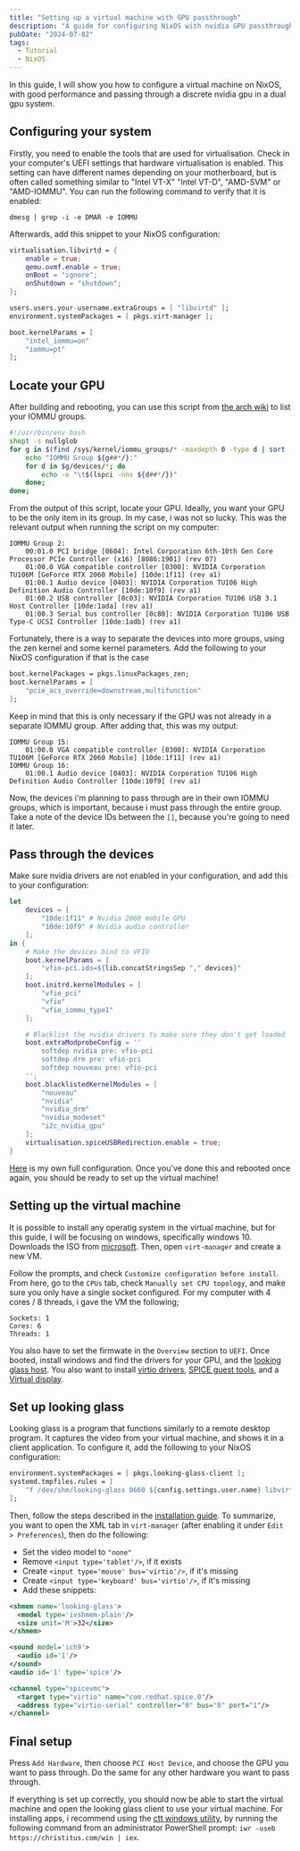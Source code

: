 ```yaml
---
title: "Setting up a virtual machine with GPU passthrough"
description: "A guide for configuring NixOS with nvidia GPU passthrough to a virtual machine in virt-manager."
pubDate: "2024-07-02"
tags:
  - Tutorial
  - NixOS
---
```


In this guide, I will show you how to configure a virtual machine on NixOS, with good performance and passing through a discrete nvidia gpu in a dual gpu system.

## Configuring your system

Firstly, you need to enable the tools that are used for virtualisation. Check in your computer's UEFI settings that hardware virtualisation is enabled. This setting can have different names depending on your motherboard, but is often called something similar to "Intel VT-X" "Intel VT-D", "AMD-SVM" or "AMD-IOMMU". You can run the following command to verify that it is enabled:

```
dmesg | grep -i -e DMAR -e IOMMU
```

Afterwards, add this snippet to your NixOS configuration:

```nix
virtualisation.libvirtd = {
    enable = true;
    qemu.ovmf.enable = true;
    onBoot = "ignore";
    onShutdown = "shutdown";
};

users.users.your-username.extraGroups = [ "libvirtd" ];
environment.systemPackages = [ pkgs.virt-manager ];

boot.kernelParams = [
    "intel_iommu=on"
    "iommu=pt"
];
```

## Locate your GPU

After building and rebooting, you can use this script from [the arch wiki](https://wiki.archlinux.org/title/PCI_passthrough_via_OVMF) to list your IOMMU groups.

```bash
#!/usr/bin/env bash
shopt -s nullglob
for g in $(find /sys/kernel/iommu_groups/* -maxdepth 0 -type d | sort -V); do
    echo "IOMMU Group ${g##*/}:"
    for d in $g/devices/*; do
        echo -e "\t$(lspci -nns ${d##*/})"
    done;
done;
```

From the output of this script, locate your GPU. Ideally, you want your GPU to be the only item in its group. In my case, i was not so lucky. This was the relevant output when running the script on my computer:

```
IOMMU Group 2:
    00:01.0 PCI bridge [0604]: Intel Corporation 6th-10th Gen Core Processor PCIe Controller (x16) [8086:1901] (rev 07)
    01:00.0 VGA compatible controller [0300]: NVIDIA Corporation TU106M [GeForce RTX 2060 Mobile] [10de:1f11] (rev a1)
    01:00.1 Audio device [0403]: NVIDIA Corporation TU106 High Definition Audio Controller [10de:10f9] (rev a1)
    01:00.2 USB controller [0c03]: NVIDIA Corporation TU106 USB 3.1 Host Controller [10de:1ada] (rev a1)
    01:00.3 Serial bus controller [0c80]: NVIDIA Corporation TU106 USB Type-C UCSI Controller [10de:1adb] (rev a1)
```

Fortunately, there is a way to separate the devices into more groups, using the zen kernel and some kernel parameters. Add the following to your NixOS configuration if that is the case

```nix
boot.kernelPackages = pkgs.linuxPackages_zen;
boot.kernelParams = [
    "pcie_acs_override=downstream,multifunction"
];
```

Keep in mind that this is only necessary if the GPU was not already in a separate IOMMU group. After adding that, this was my output:

```
IOMMU Group 15:
    01:00.0 VGA compatible controller [0300]: NVIDIA Corporation TU106M [GeForce RTX 2060 Mobile] [10de:1f11] (rev a1)
IOMMU Group 16:
    01:00.1 Audio device [0403]: NVIDIA Corporation TU106 High Definition Audio Controller [10de:10f9] (rev a1)
```

Now, the devices i'm planning to pass through are in their own IOMMU groups, which is important, because i must pass through the entire group. Take a note of the device IDs between the `[]`, because you're going to need it later.

## Pass through the devices

Make sure nvidia drivers are not enabled in your configuration, and add this to your configuration:

```nix
let
    devices = [
        "10de:1f11" # Nvidia 2060 mobile GPU
        "10de:10f9" # Nvidia audio controller
    ];
in {
    # Make the devices bind to VFIO
    boot.kernelParams = [
        "vfio-pci.ids=${lib.concatStringsSep "," devices}"
    ];
    boot.initrd.kernelModules = [
        "vfio_pci"
        "vfio"
        "vfio_iommu_type1"
    ];

    # Blacklist the nvidia drivers to make sure they don't get loaded
    boot.extraModprobeConfig = ''
        softdep nvidia pre: vfio-pci
        softdep drm pre: vfio-pci
        softdep nouveau pre: vfio-pci
    '';
    boot.blacklistedKernelModules = [
        "nouveau"
        "nvidia"
        "nvidia_drm"
        "nvidia_modeset"
        "i2c_nvidia_gpu"
    ];
    virtualisation.spiceUSBRedirection.enable = true;
}
```

[Here](https://github.com/LilleAila/dotfiles/blob/644ec8094f67dc61291910ef44a112c857d531e9/nixosModules/virtualisation.nix) is my own full configuration. Once you've done this and rebooted once again, you should be ready to set up the virtual machine!

## Setting up the virtual machine

It is possible to install any operatig system in the virtual machine, but for this guide, I will be focusing on windows, specifically windows 10. Downloads the ISO from [microsoft](https://www.microsoft.com/en-us/software-download/windows10ISO). Then, open `virt-manager` and create a new VM.

Follow the prompts, and check `Customize configuration before install`. From here, go to the `CPUs` tab, check `Manually set CPU topology`, and make sure you only have a single socket configured. For my computer with 4 cores / 8 threads, i gave the VM the following;

```
Sockets: 1
Cores: 6
Threads: 1
```

You also have to set the firmwate in the `Overview` section to `UEFI`. Once booted, install windows and find the drivers for your GPU, and the [looking glass host](https://looking-glass.io/downloads). You also want to install [virtio drivers](https://fedorapeople.org/groups/virt/virtio-win/direct-downloads/archive-virtio/virtio-win-0.1.240-1/), [SPICE guest tools](https://www.spice-space.org/download.html#windows-binaries), and a [Virtual display](https://github.com/itsmikethetech/Virtual-Display-Driver).

## Set up looking glass

Looking glass is a program that functions similarly to a remote desktop program. It captures the video from your virtual machine, and shows it in a client application. To configure it, add the following to your NixOS configuration:

```nix
environment.systemPackages = [ pkgs.looking-glass-client ];
systemd.tmpfiles.rules = [
    "f /dev/shm/looking-glass 0660 ${config.settings.user.name} libvirtd -"
];
```

Then, follow the steps described in the [installation guide](https://looking-glass.io/docs/B6/install/). To summarize, you want to open the XML tab in `virt-manager` (after enabling it under `Edit > Preferences`), then do the following:

- Set the video model to `"none"`
- Remove `<input type='tablet'/>`, if it exists
- Create `<input type='mouse' bus='virtio'/>`, if it's missing
- Create `<input type='keyboard' bus='virtio'/>`, if it's missing
- Add these snippets:

```xml
<shmem name='looking-glass'>
  <model type='ivshmem-plain'/>
  <size unit='M'>32</size>
</shmem>
```

```xml
<sound model='ich9'>
  <audio id='1'/>
</sound>
<audio id='1' type='spice'/>
```

```xml
<channel type="spicevmc">
  <target type="virtio" name="com.redhat.spice.0"/>
  <address type="virtio-serial" controller="0" bus="0" port="1"/>
</channel>
```

## Final setup

Press `Add Hardware`, then choose `PCI Host Device`, and choose the GPU you want to pass through. Do the same for any other hardware you want to pass through.

If everything is set up correctly, you should now be able to start the virtual machine and open the looking glass client to use your virtual machine. For installing apps, i recommend using the [ctt windows utility](https://christitus.com/windows-tool/), by running the following command from an administrator PowerShell prompt: `iwr -useb https://christitus.com/win | iex`.
